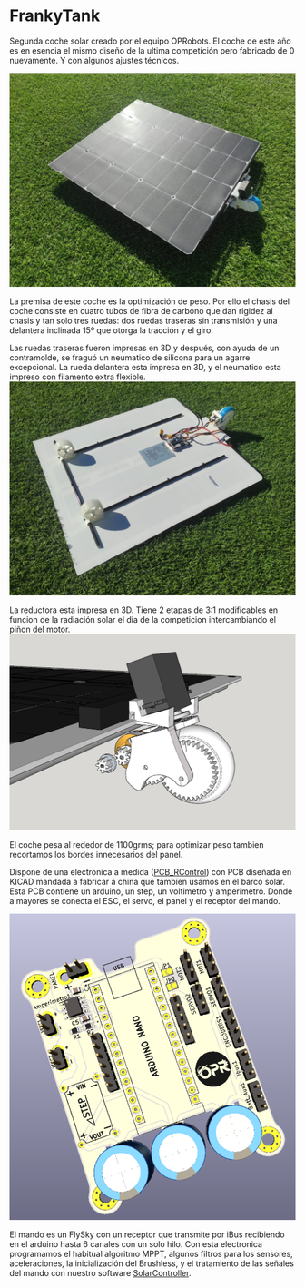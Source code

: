 # FrankyTank
Segunda coche solar creado por el equipo OPRobots.
El coche de este año es en esencia el mismo diseño de la ultima competición pero fabricado de 0 nuevamente. Y con algunos ajustes técnicos.

![FrankyTank2 - Arriba](/images/FrankyTank2_01.jpeg)


La premisa de este coche es la optimización de peso. Por ello el chasis del coche consiste en cuatro tubos de fibra de carbono que dan rigidez al chasis y tan solo tres ruedas: dos ruedas traseras sin transmisión y una delantera inclinada 15º que otorga la tracción y el giro.

Las ruedas traseras fueron impresas en 3D y después, con ayuda de un contramolde, se fraguó un neumatico de silicona para un agarre excepcional. La rueda delantera esta impresa en 3D, y el neumatico esta impreso con filamento extra flexible.
![FrankyTank2 - Abajo](/images/FrankyTank2_02.jpeg)

La reductora esta impresa en 3D. Tiene 2 etapas de 3:1 modificables en funcion de la radiación solar el dia de la competicion intercambiando el piñon del motor.
![FrankyTank2 - Reductora](/images/FrankyTank2_reductora.jpeg)

El coche pesa al rededor de 1100grms; para optimizar peso tambien recortamos los bordes innecesarios del panel.

Dispone de una electronica a medida ([PCB_RControl](https://github.com/OPRobots/PCB_RControl)) con PCB diseñada en KICAD mandada a fabricar a china que tambien usamos en el barco solar. Esta PCB contiene un arduino, un step, un voltimetro y amperimetro. Donde a mayores se conecta el ESC, el servo, el panel y el receptor del mando.

![FrankyTank2 - PCB Custom](/images/PCB_RContro_imagen.png)

El mando es un FlySky con un receptor que transmite por iBus recibiendo en el arduino hasta 6 canales con un solo hilo.
Con esta electronica programamos el habitual algoritmo MPPT, algunos filtros para los sensores, aceleraciones, la inicialización del Brushless, y el tratamiento de las señales del mando con nuestro software [SolarController](https://github.com/OPRobots/SolarController).

